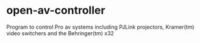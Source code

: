 open-av-controller
==================

Program to control Pro av systems including PJLink projectors, Kramer(tm) video switchers and the Behringer(tm) x32
